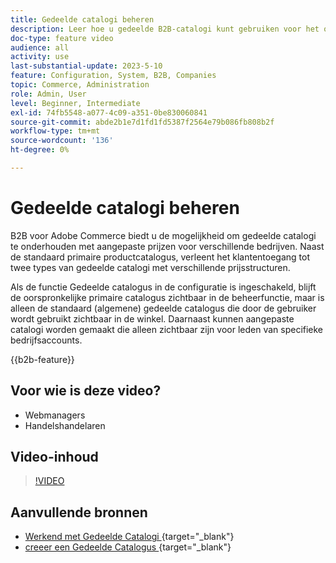 ```yaml
---
title: Gedeelde catalogi beheren
description: Leer hoe u gedeelde B2B-catalogi kunt gebruiken voor het onderhouden van catalogi met aangepaste prijzen voor verschillende bedrijven.
doc-type: feature video
audience: all
activity: use
last-substantial-update: 2023-5-10
feature: Configuration, System, B2B, Companies
topic: Commerce, Administration
role: Admin, User
level: Beginner, Intermediate
exl-id: 74fb5548-a077-4c09-a351-0be830060841
source-git-commit: abde2b1e7d1fd1fd5387f2564e79b086fb808b2f
workflow-type: tm+mt
source-wordcount: '136'
ht-degree: 0%

---
```


# Gedeelde catalogi beheren

B2B voor Adobe Commerce biedt u de mogelijkheid om gedeelde catalogi te onderhouden met aangepaste prijzen voor verschillende bedrijven. Naast de standaard primaire productcatalogus, verleent het klantentoegang tot twee types van gedeelde catalogi met verschillende prijsstructuren.

Als de functie Gedeelde catalogus in de configuratie is ingeschakeld, blijft de oorspronkelijke primaire catalogus zichtbaar in de beheerfunctie, maar is alleen de standaard (algemene) gedeelde catalogus die door de gebruiker wordt gebruikt zichtbaar in de winkel. Daarnaast kunnen aangepaste catalogi worden gemaakt die alleen zichtbaar zijn voor leden van specifieke bedrijfsaccounts.

{{b2b-feature}}

## Voor wie is deze video?

- Webmanagers
- Handelshandelaren

## Video-inhoud

>[!VIDEO](https://video.tv.adobe.com/v/344446?quality=12&learn=on)

## Aanvullende bronnen

- [ Werkend met Gedeelde Catalogi ](https://experienceleague.adobe.com/docs/commerce-admin/b2b/shared-catalogs/catalog-shared.html?lang=nl-NL){target="_blank"} 
- [ creeer een Gedeelde Catalogus ](https://experienceleague.adobe.com/docs/commerce-admin/b2b/shared-catalogs/define/catalog-shared-create.html?lang=nl-NL){target="_blank"} 
